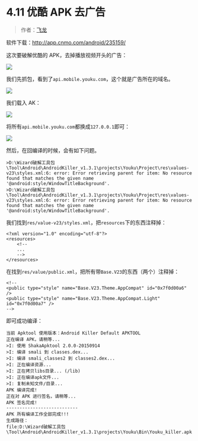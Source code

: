 # 4.11 优酷 APK 去广告

> 作者：[飞龙](https://github.com/wizardforcel)

软件下载：http://app.cnmo.com/android/235159/

这次要破解优酷的 APK，去掉播放视频开头的广告：

![](http://upload-images.jianshu.io/upload_images/118142-8464091a5f4bf538.jpg)

我们先抓包，看到了`api.mobile.youku.com`，这个就是广告所在的域名。

![](http://upload-images.jianshu.io/upload_images/118142-c5cf8c86a25f687b.jpg)

我们载入 AK：

![](http://upload-images.jianshu.io/upload_images/118142-fc2ae42616426341.jpg)

将所有`api.mobile.youku.com`都换成`127.0.0.1`即可：

![](http://upload-images.jianshu.io/upload_images/118142-f8e4dce3943aad5c.jpg)

然后，在回编译的时候，会有如下问题。

```
>D:\Wizard破解工具包\Tool\Android\AndroidKiller_v1.3.1\projects\Youku\Project\res\values-v23\styles.xml:6: error: Error retrieving parent for item: No resource found that matches the given name '@android:style/WindowTitleBackground'.
>D:\Wizard破解工具包\Tool\Android\AndroidKiller_v1.3.1\projects\Youku\Project\res\values-v23\styles.xml:6: error: Error retrieving parent for item: No resource found that matches the given name '@android:style/WindowTitleBackground'.
```

我们找到`res/value-v23/styles.xml`，把`resources`下的东西注释掉：


```
<?xml version="1.0" encoding="utf-8"?>
<resources>
    <!--
    ...
    -->
</resources>
```

在找到`res/value/public.xml`，把所有带`Base.V23`的东西（两个）注释掉：

```
<!--
<public type="style" name="Base.V23.Theme.AppCompat" id="0x7f0d00a6" />
<public type="style" name="Base.V23.Theme.AppCompat.Light" id="0x7f0d00a7" />
-->
```

即可成功编译：

```
当前 Apktool 使用版本：Android Killer Default APKTOOL
正在编译 APK，请稍等...
>I: 使用 ShakaApktool 2.0.0-20150914
>I: 编译 smali 到 classes.dex...
>I: 编译 smali_classes2 到 classes2.dex...
>I: 正在编译资源...
>I: 正在拷贝libs目录... (/lib)
>I: 正在编译apk文件...
>I: 复制未知文件/目录...
APK 编译完成!
正在对 APK 进行签名，请稍等...
APK 签名完成!
---------------------------
APK 所有编译工作全部完成!!!
生成路径：
file:D:\Wizard破解工具包\Tool\Android\AndroidKiller_v1.3.1\projects\Youku\Bin\Youku_killer.apk
```
